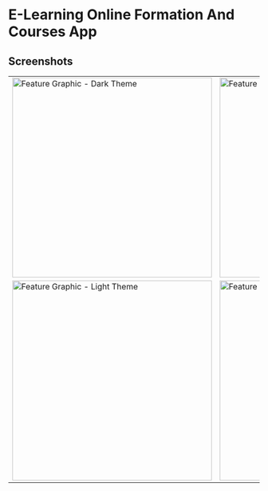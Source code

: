 # E-Learning Online Formation And Courses App

## Screenshots
<table  >
  <tr style="border:0;">
    <td>
      <img src="https://github.com/habbichelotfi/e_learning-Mobile-Application-using-Flutter/blob/master/screens/home.jpg" alt="Feature Graphic - Dark Theme" height="400">
    </td>
    <td>
   
<img src="https://github.com/habbichelotfi/e_learning-Mobile-Application-using-Flutter/blob/master/screens/course_preview.jpg" alt="Feature Graphic - Light Theme" height="400">
    </td>
       <td>
   
<img src="https://github.com/habbichelotfi/e_learning-Mobile-Application-using-Flutter/blob/master/screens/course_list.jpg" alt="Feature Graphic - Light Theme" height="400">
    </td>
  </tr>
   <tr>
       <td>
<img src="https://github.com/habbichelotfi/e_learning-Mobile-Application-using-Flutter/blob/master/screens/Messages.jpg" alt="Feature Graphic - Light Theme" height="400">
    </td>
       <td>
   
<img src="https://github.com/habbichelotfi/e_learning-Mobile-Application-using-Flutter/blob/master/screens/profilescreen.jpg" alt="Feature Graphic - Light Theme" height="400">
    </td>

  </table>

